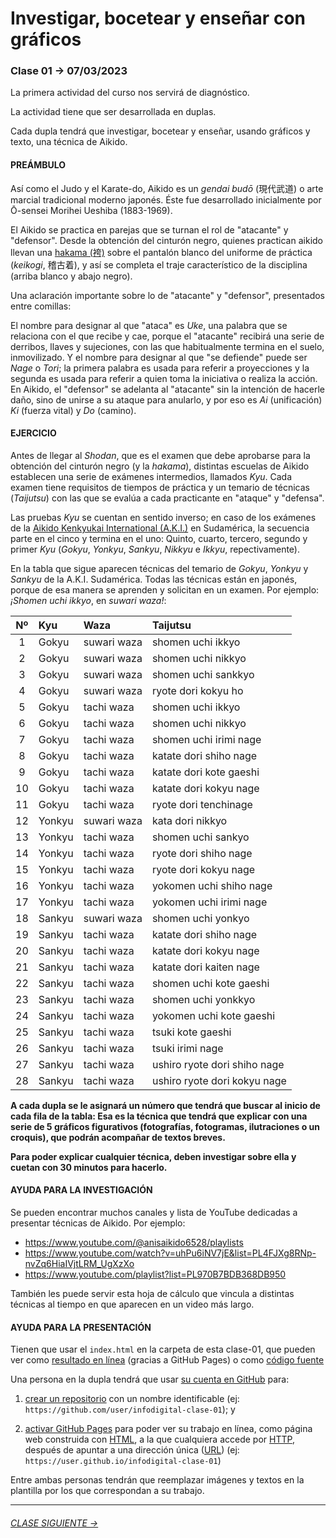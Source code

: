 # Investigar, bocetear y enseñar con gráficos

### Clase 01 → 07/03/2023

La primera actividad del curso nos servirá de diagnóstico. 

La actividad tiene que ser desarrollada en duplas. 

Cada dupla tendrá que investigar, bocetear y enseñar, usando gráficos y texto, una técnica de Aikido.

#### PREÁMBULO

Así como el Judo y el Karate-do, Aikido es un *gendai budō* (現代武道) o arte marcial tradicional moderno japonés. Éste fue desarrollado inicialmente por Ō-sensei Morihei Ueshiba (1883-1969).

El Aikido se practica en parejas que se turnan el rol de "atacante" y "defensor". Desde la obtención del cinturón negro, quienes practican aikido llevan una [hakama (袴)](https://es.wikipedia.org/wiki/Hakama) sobre el pantalón blanco del uniforme de práctica (*keikogi*, 稽古着), y así se completa el traje característico de la disciplina (arriba blanco y abajo negro).

Una aclaración importante sobre lo de "atacante" y "defensor", presentados entre comillas: 

El nombre para designar al que "ataca" es *Uke*, una palabra que se relaciona con el que recibe y cae, porque el "atacante" recibirá una serie de derribos, llaves y sujeciones, con las que habitualmente termina en el suelo, inmovilizado. Y el nombre para designar al que "se defiende" puede ser *Nage* o *Tori*; la primera palabra es usada para referir a proyecciones y la segunda es usada para referir a quien toma la iniciativa o realiza la acción. En Aikido, el "defensor" se adelanta al "atacante" sin la intención de hacerle daño, sino de unirse a su ataque para anularlo, y por eso es *Ai* (unificación) *Ki* (fuerza vital) y *Do* (camino).

#### EJERCICIO

Antes de llegar al *Shodan*, que es el examen que debe aprobarse para la obtención del cinturón negro (y la *hakama*), distintas escuelas de Aikido establecen una serie de exámenes intermedios, llamados *Kyu*. Cada examen tiene requisitos de tiempos de práctica y un temario de técnicas (*Taijutsu*) con las que se evalúa a cada practicante en "ataque" y "defensa".

Las pruebas *Kyu* se cuentan en sentido inverso; en caso de los exámenes de la [Aikido Kenkyukai International (A.K.I.)](https://en.wikipedia.org/wiki/Yoshinobu_Takeda_(Aikido)) en Sudamérica, la secuencia parte en el cinco y termina en el uno: Quinto, cuarto, tercero, segundo y primer *Kyu* (*Gokyu*, *Yonkyu*, *Sankyu*, *Nikkyu* e *Ikkyu*, repectivamente). 

En la tabla que sigue aparecen técnicas del temario de *Gokyu*, *Yonkyu* y *Sankyu* de la A.K.I. Sudamérica. Todas las técnicas están en japonés, porque de esa manera se aprenden y solicitan en un examen. Por ejemplo: *¡Shomen uchi ikkyo*, en *suwari waza!*:


| Nº | Kyu              | Waza        | Taijutsu |
|:----:|:---------------|:------------|:------------------|
| 1 |  Gokyu | suwari waza | shomen uchi ikkyo  |
| 2 |  Gokyu | suwari waza | shomen uchi nikkyo  |
| 3 |  Gokyu | suwari waza | shomen uchi sankkyo |
| 4 |  Gokyu | suwari waza | ryote dori kokyu ho |
| 5 |  Gokyu | tachi waza | shomen uchi ikkyo |
| 6 |  Gokyu | tachi waza | shomen uchi nikkyo |
| 7 |  Gokyu | tachi waza | shomen uchi irimi nage |
| 8 |  Gokyu | tachi waza | katate dori shiho nage |
| 9 |  Gokyu | tachi waza | katate dori kote gaeshi |
| 10 |  Gokyu | tachi waza | katate dori kokyu nage |
| 11 |  Gokyu | tachi waza | ryote dori tenchinage |
| 12 |  Yonkyu | suwari waza | kata dori nikkyo |
| 13 |  Yonkyu | tachi waza | shomen uchi sankyo |
| 14 |  Yonkyu | tachi waza | ryote dori shiho nage |
| 15 |  Yonkyu | tachi waza | ryote dori kokyu nage |
| 16 |  Yonkyu | tachi waza | yokomen uchi shiho nage |
| 17 |  Yonkyu | tachi waza | yokomen uchi irimi nage |
| 18 |  Sankyu | suwari waza | shomen uchi yonkyo |
| 19 |  Sankyu | tachi waza | katate dori shiho nage |
| 20 |  Sankyu | tachi waza | katate dori kokyu nage |
| 21 |  Sankyu | tachi waza | katate dori kaiten nage |
| 22 |  Sankyu | tachi waza | shomen uchi kote gaeshi |
| 23 |  Sankyu | tachi waza | shomen uchi yonkkyo |
| 24 |  Sankyu | tachi waza | yokomen uchi kote gaeshi  |
| 25 |  Sankyu | tachi waza | tsuki kote gaeshi  |
| 26 |  Sankyu | tachi waza | tsuki irimi nage  |
| 27 |  Sankyu | tachi waza | ushiro ryote dori shiho nage  |
| 28 |  Sankyu | tachi waza | ushiro ryote dori kokyu nage   |


**A cada dupla se le asignará un número que tendrá que buscar al inicio de cada fila de la tabla: Esa es la técnica que tendrá que explicar con una serie de 5 gráficos figurativos (fotografías, fotogramas, ilutraciones o un croquis), que podrán acompañar de textos breves.**

**Para poder explicar cualquier técnica, deben investigar sobre ella y cuetan con 30 minutos para hacerlo.**


#### AYUDA PARA LA INVESTIGACIÓN

Se pueden encontrar muchos canales y lista de YouTube dedicadas a presentar técnicas de Aikido. Por ejemplo: 

- https://www.youtube.com/@anisaikido6528/playlists
- https://www.youtube.com/watch?v=uhPu6iNV7jE&list=PL4FJXg8RNp-nvZq6HiaIVjtLRM_UgXzXo
- https://www.youtube.com/playlist?list=PL970B7BDB368DB950


También les puede servir esta hoja de cálculo que vincula a distintas técnicas al tiempo en que aparecen en un video más largo.

#### AYUDA PARA LA PRESENTACIÓN

Tienen que usar el `index.html` en la carpeta de esta clase-01, que pueden ver como [resultado en línea](https://profesorfaco.github.io/dno075-2023-1/clase-01/) (gracias a GitHub Pages) o como [código fuente](https://github.com/profesorfaco/dno075-2023-1/blob/main/clase-01/index.html)

Una persona en la dupla tendrá que usar [su cuenta en GitHub](https://github.com/) para:

1. [crear un repositorio](https://docs.github.com/es/get-started/quickstart/create-a-repo) con un nombre identificable (ej: `https://github.com/user/infodigital-clase-01`); y

2. [activar GitHub Pages](https://docs.github.com/es/pages/getting-started-with-github-pages/configuring-a-publishing-source-for-your-github-pages-site) para poder ver su trabajo en línea, como página web construida con [HTML](https://developer.mozilla.org/es/docs/Learn/HTML/Introduction_to_HTML/Getting_started), a la que cualquiera accede por [HTTP](https://es.wikipedia.org/wiki/Protocolo_de_transferencia_de_hipertexto), después de apuntar a una dirección única ([URL](https://es.wikipedia.org/wiki/Localizador_de_recursos_uniforme)) (ej: `https://user.github.io/infodigital-clase-01`)

Entre ambas personas tendrán que reemplazar imágenes y textos en la plantilla por los que correspondan a su trabajo.


- - - - - - - 

###### [CLASE SIGUIENTE →](https://github.com/profesorfaco/dno075-2023-1/tree/main/clase-03) 
